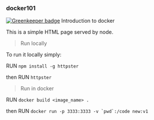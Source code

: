 ### docker101

[![Greenkeeper badge](https://badges.greenkeeper.io/NdagiStanley/docker101.svg)](https://greenkeeper.io/)
Introduction to docker

This is a simple HTML page served by node.

> Run locally

To run it locally simply:

RUN `npm install -g httpster`

then
RUN `httpster`

> Run in docker

RUN `docker build <image_name> .`

then
RUN ```docker run -p 3333:3333 -v `pwd`:/code new:v1```
